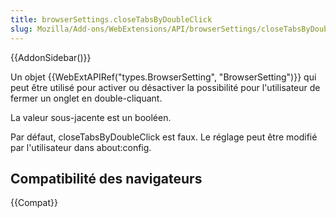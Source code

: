 ```yaml
---
title: browserSettings.closeTabsByDoubleClick
slug: Mozilla/Add-ons/WebExtensions/API/browserSettings/closeTabsByDoubleClick
---
```


{{AddonSidebar()}}

Un objet {{WebExtAPIRef("types.BrowserSetting", "BrowserSetting")}} qui peut être utilisé pour activer ou désactiver la possibilité pour l'utilisateur de fermer un onglet en double-cliquant.

La valeur sous-jacente est un booléen.

Par défaut, closeTabsByDoubleClick est faux. Le réglage peut être modifié par l'utilisateur dans about:config.

## Compatibilité des navigateurs

{{Compat}}
